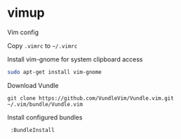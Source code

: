 # vimup
Vim config

Copy `.vimrc` to `~/.vimrc`

Install vim-gnome for system clipboard access

```bash
sudo apt-get install vim-gnome 
```
Download Vundle

```git
git clone https://github.com/VundleVim/Vundle.vim.git ~/.vim/bundle/Vundle.vim
```

Install configured bundles
```git
 :BundleInstall
 ```
